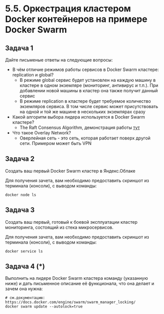 # 5.5. Оркестрация кластером Docker контейнеров на примере Docker Swarm

## Задача 1

Дайте письменые ответы на следующие вопросы:

- В чём отличие режимов работы сервисов в Docker Swarm кластере: replication и global?
  - В режиме global сервис будет установлен на каждую машину в кластере в одном экземляре (мониторинг, антивирус и т.п.). При добавлении новой машины в кластер она также получит данный сервис
  - В режиме replication в кластере будет требуемое количество экземляров сервиса. В том числе сервис может присутствовать на одной и той же машине в нескольких экземлярах сразу
- Какой алгоритм выбора лидера используется в Docker Swarm кластере?
  - The Raft Consensus Algorithm, демонстрация работы [тут](http://thesecretlivesofdata.com/raft/)
- Что такое Overlay Network?
  - Оверлейная сеть - это сеть, которая работает поверх другой сети. Примером может быть VPN

## Задача 2

Создать ваш первый Docker Swarm кластер в Яндекс.Облаке

Для получения зачета, вам необходимо предоставить скриншот из терминала (консоли), с выводом команды:
```
docker node ls
```

## Задача 3

Создать ваш первый, готовый к боевой эксплуатации кластер мониторинга, состоящий из стека микросервисов.

Для получения зачета, вам необходимо предоставить скриншот из терминала (консоли), с выводом команды:
```
docker service ls
```

## Задача 4 (*)

Выполнить на лидере Docker Swarm кластера команду (указанную ниже) и дать письменное описание её функционала, что она делает и зачем она нужна:
```
# см.документацию: https://docs.docker.com/engine/swarm/swarm_manager_locking/
docker swarm update --autolock=true
```

